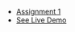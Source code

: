 - [Assignment 1](Assignment%201)
- [See Live Demo](https://pranaysanjule.github.io/GEOGO-INTERNSHIP-ASSIGNMENTS/)
